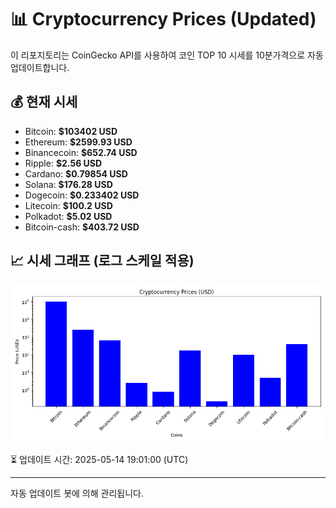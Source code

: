 
# 📊 Cryptocurrency Prices (Updated)

이 리포지토리는 CoinGecko API를 사용하여 코인 TOP 10 시세를 10분가격으로 자동 업데이트합니다.

## 💰 현재 시세
- Bitcoin: **$103402 USD**
- Ethereum: **$2599.93 USD**
- Binancecoin: **$652.74 USD**
- Ripple: **$2.56 USD**
- Cardano: **$0.79854 USD**
- Solana: **$176.28 USD**
- Dogecoin: **$0.233402 USD**
- Litecoin: **$100.2 USD**
- Polkadot: **$5.02 USD**
- Bitcoin-cash: **$403.72 USD**

## 📈 시세 그래프 (로그 스케일 적용)
![Crypto Prices](crypto_prices.png)

⏳ 업데이트 시간: 2025-05-14 19:01:00 (UTC)

---
자동 업데이트 봇에 의해 관리됩니다.
